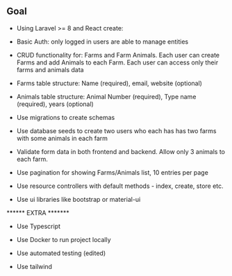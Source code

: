 ## Goal

- Using Laravel >= 8 and React create:

- Basic Auth: only logged in users are able to manage entities

- CRUD functionality for: Farms and Farm Animals. Each user can create Farms and add Animals to each Farm. Each user can access only their farms and animals data

- Farms table structure: Name (required), email, website (optional)

- Animals table structure: Animal Number (required), Type name (required), years (optional)

- Use migrations to create schemas

- Use database seeds to create two users who each has has two farms with some animals in each farm

- Validate form data in both frontend and backend. Allow only 3 animals to each farm.

- Use pagination for showing Farms/Animals list, 10 entries per page

- Use resource controllers with default methods - index, create, store etc.

- Use ui libraries like bootstrap or material-ui

 

****** EXTRA *******

- Use Typescript

- Use Docker to run project locally

- Use automated testing (edited)

- Use tailwind


